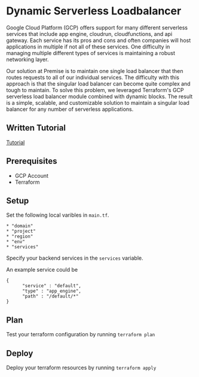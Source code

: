# Dynamic Serverless Loadbalancer

Google Cloud Platform (GCP) offers support for many different serverless services that include app engine, cloudrun, cloudfunctions, and api gateway. Each service has its pros and cons and often companies will host applications in multiple if not all of these services. One difficulty in managing multiple different types of services is maintaining a robust networking layer.

Our solution at Premise is to maintain one single load balancer that then routes requests to all of our individual services. The difficulty with this approach is that the singular load balancer can become quite complex and tough to maintain. To solve this problem, we leveraged Terraform's GCP serverless load balancer module combined with dynamic blocks. The result is a simple, scalable, and customizable solution to maintain a singular load balancer for any number of serverless applications.


## Written Tutorial

[Tutorial](https://austennovis.medium.com/e15751853312)

## Prerequisites 

* GCP Account
* Terraform

## Setup

Set the following local varibles in `main.tf`. 

    * "domain"
    * "project"
    * "region"
    * "env"
    * "services"

Specify your backend services in the `services` variable.

An example service could be 

```
{
      "service" : "default",
      "type" : "app_engine",
      "path" : "/default/*"
}
```


## Plan 

Test your terraform configuration by running ```terraform plan```

## Deploy 

Deploy your terraform resources by running ```terraform apply```